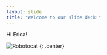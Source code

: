 ```yaml
---
layout: slide
title: "Welcome to our slide deck!"
---
```


Hi Erica!

![Robotocat](https://octodex.github.com/images/Robotocat.png)
{: .center}
